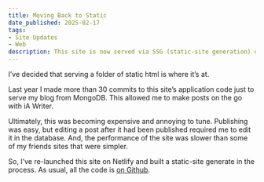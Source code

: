 ```yaml
---
title: Moving Back to Static
date_published: 2025-02-17
tags:
- Site Updates
- Web
description: This site is now served via SSG (static-site generation) on Netlify.
---
```


I’ve decided that serving a folder of static html is where it’s at. 

Last year I made more than 30 commits to this site’s application code just to serve my blog from MongoDB. This allowed me to make posts on the go with iA Writer.

Ultimately, this was becoming expensive and annoying to tune. Publishing was easy, but editing a post after it had been published required me to edit it in the database. And, the performance of the site was slower than some of my friends sites that were simpler.

So, I’ve re-launched this site on Netlify and built a static-site generate in the process. As usual, all the code is [on Github](https://github.com/davidhariri/site).